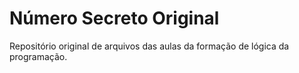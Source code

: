 # Número Secreto Original

Repositório original de arquivos das aulas da formação de lógica da programação.
